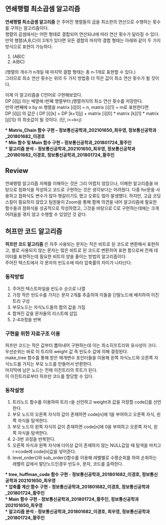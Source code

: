 ## __연쇄행렬 최소곱셈 알고리즘__

__연쇄행렬 최소곱셈 알고리즘__ 은 주어진 행렬들의 곱을 최소한의 연산으로 수행하는 횟수를 구하는 알고리즘이다.  
행렬의 곱셈에서는 어떤 형태로 결합되어 연산되냐에 따라 연산 횟수가 달라질 수 있다.  
만약 행렬(A,B,C)이 3개가 있다면 모든 결합의 마지막 결합 형태는 아래와 같이 두 가지 방식으로 표현이 가능하다.  
1. (AB)C  
2. A(BC)  

(행렬의 개수가 n개일 때 마지막 결합 형태는 총 n-1개로 표현할 수 있다.)  
그러므로 최소 연산 횟수는 위의 두 가지 방법중 더 작은 값이 최소 연산 횟수가 될 것이다.  

이제 이 알고리즘을 C언어로 구현해보았다.   
DP [i][j] 라는 배열에 i번째 행렬부터 j행렬까지의 최소 연산 횟수를 저장한다.    
만약 i번째에 n by m 행렬을 matrix [i][0] = n, matrix [i][1] = m로 표현한다면  
DP [i][j] 의 값은 ( DP [i][k] + DP [k+1][j] + matrix [i][0] * matrix [k][1] * matrix [j][1]) 의 최솟값이 될 것이다. (단, i<=k<j)  

__* Matrix_Chain 함수 구현 – 정보통신공학과_202101650_최우영, 정보통신공학과_201801682_이경호__  
__* Min 함수 및 Main 함수 구현 – 정보통신공학과_201801724_황주인__  
__* 알고리즘 분석 - 정보통신공학과_202101650_최우영, 정보통신공학과_201801682_이경호, 정보통신공학과_201801724_황주인__  

## __Review__  
연쇄행렬 알고리즘 자체를 이해하는 것은 그리 어렵지 않았으나, 이해한 알고리즘을 바탕으로 점화식을 작성하고 코드로 구현하는 것은 생각보다는 어려웠다. 다중 for문을 사용하고 점화식도 변수가 많아 헷갈리기도 했고 오류도 많이 발생했다. 하지만, 고급 코딩 스킬이 필요하지 않았고 팀원들이 Zoom을 통해 함께 의견을 내어 알고리즘에 필요한 함수들과 점화식을 성공적으로 작성하였고, 그것을 바탕으로 C로 구현하는데에는 크게 어려움을 겪지 않고 수행할 수 있었던 것 같다.  

  

  
  

## __허프만 코드 알고리즘__  

__허프만 코드 알고리즘__ 은 자주 사용되는 문자는 적은 비트로 된 코드로 변환해서 표현하고, 별로 사용되지 않는 문자는 많은 비트로 된 코드로 변환하여 표현 함으로써 전체 데이터를 표현하는데 필요한 비트의 양을 줄이는 방법의 알고리즘이다.  
주어진 텍스트에서 각 문자의 빈도수에 따라 압축률의 차이가 나타난다.  

### 동작방법  
1. 주어진 텍스트파일을 빈도수 순으로 나열
2. 가장 작은 빈도수를 가지는 문자 2개를 추출하여 이들을 단말노드에 배치하여 이진트리 구성
3. 부모노드는 자식노드들의 합의 값을 가짐
4. 합쳐진 값을 문자들의 리스트에 삽입
5. 2-4과정을 반복

### 구현을 위한 자료구조 이용  
허프만 코드는 작은 값부터 뽑아내어 구현하는데 이는 최소히프트리와 유사성이 크다.  
우선순위는 바로 이 트리의 weight 값 즉 빈도수 값에 의해 결정된다.  
make_tree 함수를 통해 받은 매개변수 포인터들을 이용해 왼쪽 자식노드와 오른쪽 자식노드를 가지는 부모 노드를 만들어서 반환한다.  
마지막에 남은 노드는 전체 이진트리의 루트가 된다.  
이 이진트리로부터 허프만 코드를 할당할 수 있다.  

### 동작설명  
1. 트리노드 함수를 이용하여 트리 r을 선언하고 weight과 값을 저장할 code[]를 선언한다.  
2. 부모 노드의 오른쪽 자식의 값이 존재하면 code[n]에 1을 부여하고 오른쪽 자식, 왼쪽 자식을 탐색한다.  
3. 부모 노드의 왼쪽 자식의 값이 존재하면 code[n]에 0을 부여하고 오른쪽 자식, 왼쪽 자식을 탐색한다.  
4. 2-3번 과정을 반복한다.  
5. 오른쪽 자식과 왼쪽 자식에 더이상 값이 존재하지 않는 NULL값일 때 탐색을 마치고 r->code에 code[n]값을 넣어준다.  
6. level_order()와 sub_order()함수를 이용해 레벨별로 수평순회를 하여 순회하는 레벨의 값에서 말단노드인경우 빈도수, 문자, 코드를 출력한다.
  
__* tree, huffman_code 함수 구현 - 정보통신공학과_201801682_이경호, 정보통신공학과 202101650_최우영__  
__* 압축률 계산 함수 구현 - 정보통신공학과_201801682_이경호, 정보통신공학과_201801724_황주인__  
__* Main 함수 구현 - 정보통신공학과_201801724_황주인, 정보통신공학과 202101650_최우영__  
__* 알고리즘 분석 - 정보통신공학과_201801682_이경호, 최우영, 정보통신공학과_201801724_황주인__  


